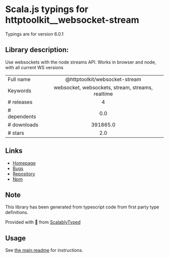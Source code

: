 
# Scala.js typings for httptoolkit__websocket-stream

Typings are for version 6.0.1

## Library description:
Use websockets with the node streams API. Works in browser and node, with all current WS versions

|                    |                 |
| ------------------ | :-------------: |
| Full name          | @httptoolkit/websocket-stream |
| Keywords           | websocket, websockets, stream, streams, realtime |
| # releases         | 4 |
| # dependents       | 0.0 |
| # downloads        | 391865.0 |
| # stars            | 2.0 |

## Links
- [Homepage](https://github.com/httptoolkit/websocket-stream#readme)
- [Bugs](https://github.com/httptoolkit/websocket-stream/issues)
- [Repository](https://github.com/httptoolkit/websocket-stream)
- [Npm](https://www.npmjs.com/package/%40httptoolkit%2Fwebsocket-stream)
    


## Note
This library has been generated from typescript code from first party type definitions.

Provided with :purple_heart: from [ScalablyTyped](https://github.com/oyvindberg/ScalablyTyped)

## Usage
See [the main readme](../../readme.md) for instructions.


